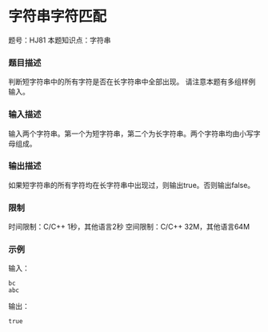 # 字符串字符匹配

题号：HJ81
本题知识点：字符串

### 题目描述

判断短字符串中的所有字符是否在长字符串中全部出现。
请注意本题有多组样例输入。

### 输入描述

输入两个字符串。第一个为短字符串，第二个为长字符串。两个字符串均由小写字母组成。

### 输出描述

如果短字符串的所有字符均在长字符串中出现过，则输出true。否则输出false。

### 限制

时间限制：C/C++ 1秒，其他语言2秒 
空间限制：C/C++ 32M，其他语言64M

### 示例

输入：
```
bc
abc
```

输出：
```
true
```